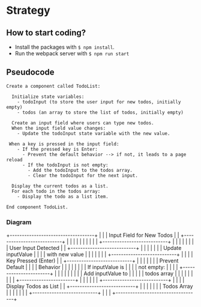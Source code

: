 # Strategy

## How to start coding?

- Install the packages with `$ npm install`.
- Run the webpack server with `$ npm run start`

## Pseudocode

```
Create a component called TodoList:

  Initialize state variables:
    - todoInput (to store the user input for new todos, initially empty)
    - todos (an array to store the list of todos, initially empty)

  Create an input field where users can type new todos.
  When the input field value changes:
    - Update the todoInput state variable with the new value.

 When a key is pressed in the input field:
    - If the pressed key is Enter:
      - Prevent the default behavior --> if not, it leads to a page reload
      - If the todoInput is not empty:
        - Add the todoInput to the todos array.
        - Clear the todoInput for the next input.

  Display the current todos as a list.
  For each todo in the todos array:
    - Display the todo as a list item.

End component TodoList.
```



### Diagram

+-----------------------------------+
|                                   |
|   Input Field for New Todos       |
|   +---------------------------+   |
|   |                           |   |
|   |                           |   |
|   +---------------------------+   |
|                                   |
|                                   |
|                                   |
|   User Input Detected            |
|   +---------------------------+   |
|   |                           |   |
|   |   Update inputValue      |   |
|   |   with new value         |   |
|   |                           |   |
|   +---------------------------+   |
|                                   |
|   Key Pressed (Enter)            |
|   +---------------------------+   |
|   |                           |   |
|   |   Prevent Default         |   |
|   |   Behavior               |   |
|   |                           |   |
|   |   If inputValue is        |   |
|   |   not empty:              |   |
|   |   +-----------------------+   |
|   |   |                       |   |
|   |   |   Add inputValue to   |   |
|   |   |   todos array         |   |
|   |   |                       |   |
|   |   +-----------------------+   |
|   |                           |   |
|   +---------------------------+   |
|                                   |
|   Display Todos as List         |
|   +---------------------------+   |
|   |                           |   |
|   |   Todos Array            |   |
|   |                           |   |
|   +---------------------------+   |
|                                   |
+-----------------------------------+

